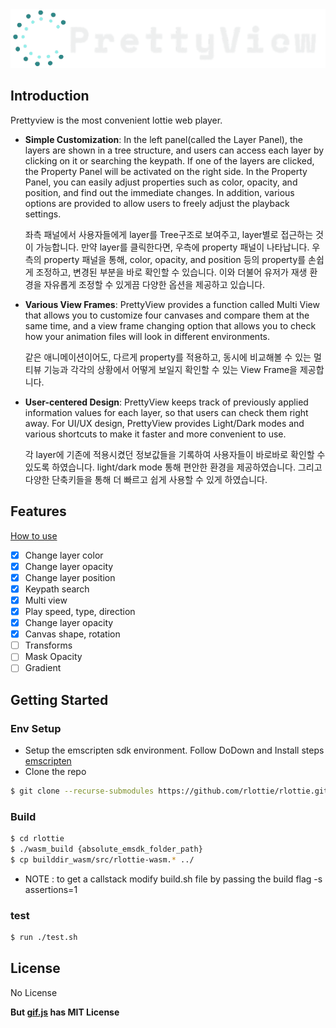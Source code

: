 <center><img src="./static/logo.png"></center>

## Introduction

Prettyview is the most convenient lottie web player.

- **Simple Customization**: In the left panel(called the Layer Panel), the layers are shown in a tree structure, and users can access each layer by clicking on it or searching the keypath. If one of the layers are clicked, the Property Panel will be activated on the right side. In the Property Panel, you can easily adjust properties such as color, opacity, and position, and find out the immediate changes. In addition, various options are provided to allow users to freely adjust the playback settings.

    좌측 패널에서 사용자들에게 layer를 Tree구조로 보여주고, layer별로 접근하는 것이 가능합니다. 만약 layer를 클릭한다면, 우측에 property 패널이 나타납니다. 우측의 property 패널을 통해, color, opacity, and position 등의 property를 손쉽게 조정하고, 변경된 부분을 바로 확인할 수 있습니다. 이와 더불어 유저가 재생 환경을 자유롭게 조정할 수 있게끔 다양한 옵션을 제공하고 있습니다.

- **Various View Frames**: PrettyView provides a function called Multi View that allows you to customize four canvases and compare them at the same time, and a view frame changing option that allows you to check how your animation files will look in different environments.

    같은 애니메이션이어도, 다르게 property를 적용하고, 동시에 비교해볼 수 있는 멀티뷰 기능과 각각의 상황에서 어떻게 보일지 확인할 수 있는 View Frame을 제공합니다.

- **User-centered Design**: PrettyView keeps track of previously applied information values for each layer, so that users can check them right away. For UI/UX design, PrettyView provides Light/Dark modes and various shortcuts to make it faster and more convenient to use.

    각 layer에 기존에 적용시켰던 정보값들을 기록하여 사용자들이 바로바로 확인할 수 있도록 하였습니다. light/dark mode 통해 편안한 환경을 제공하였습니다. 그리고 다양한 단축키들을 통해 더 빠르고 쉽게 사용할 수 있게 하였습니다.

## Features

[How to use](https://www.youtube.com/)

- [x] Change layer color
- [x] Change layer opacity
- [x] Change layer position
- [x] Keypath search
- [x] Multi view
- [x] Play speed, type, direction
- [x] Change layer opacity
- [x] Canvas shape, rotation
- [ ] Transforms
- [ ] Mask Opacity
- [ ] Gradient

## Getting Started
### Env Setup

- Setup the emscripten sdk environment. Follow  DoDown and Install steps [emscripten](https://emscripten.org/docs/getting_started/downloads.html)
- Clone the repo
```bash
$ git clone --recurse-submodules https://github.com/rlottie/rlottie.github.io.git
```

### Build
```bash
$ cd rlottie
$ ./wasm_build {absolute_emsdk_folder_path}
$ cp builddir_wasm/src/rlottie-wasm.* ../
```
- NOTE : to get a callstack modify build.sh file by passing the build flag -s assertions=1


### test
```bash
$ run ./test.sh
```

## License
No License

**But [gif.js](https://github.com/jnordberg/gif.js) has MIT License**
